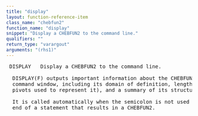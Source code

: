 ```yaml
---
title: "display"
layout: function-reference-item
class_name: "chebfun2"
function_name: "display"
snippet: "Display a CHEBFUN2 to the command line."
qualifiers: ""
return_type: "varargout"
arguments: "(rhs1)"
---
```


<pre class="help-text"> DISPLAY   Display a CHEBFUN2 to the command line.
  
  DISPLAY(F) outputs important information about the CHEBFUN2 F to the
  command window, including its domain of definition, length (number of 
  pivots used to represent it), and a summary of its structure. 
 
  It is called automatically when the semicolon is not used at the
  end of a statement that results in a CHEBFUN2.
</pre>